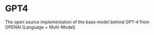 # GPT4
The open source implementation of the base model behind GPT-4 from OPENAI [Language + Multi-Modal]
